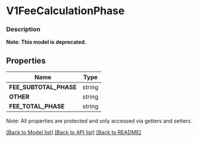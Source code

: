 # V1FeeCalculationPhase

### Description


**Note: This model is deprecated.**

## Properties
Name | Type
------------ | -------------
**FEE_SUBTOTAL_PHASE** | string
**OTHER** | string
**FEE_TOTAL_PHASE** | string

Note: All properties are protected and only accessed via getters and setters.

[[Back to Model list]](../../README.md#documentation-for-models) [[Back to API list]](../../README.md#documentation-for-api-endpoints) [[Back to README]](../../README.md)

